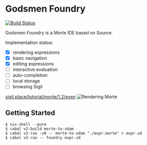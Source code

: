 # Godsmen Foundry

[![Build Status](https://dev.azure.com/int-index/Personal/_apis/build/status/int-index.foundry?branchName=master)](https://dev.azure.com/int-index/Personal/_build/latest?definitionId=1&branchName=master)

Godsmen Foundry is a Morte IDE based on Source.

Implementation status:

* [x] rendering expressions
* [x] basic navigation
* [x] editing expressions
* [ ] interactive evaluation
* [ ] auto-completion
* [ ] local storage
* [ ] browsing Sigil

[sigil.place/tutorial/morte/1.2/even](http://sigil.place/tutorial/morte/1.2/even)
![Rendering Morte](https://pbs.twimg.com/media/CMuX9DxUcAAZSYh.png:large)

## Getting Started

```
$ nix-shell --pure
$ cabal v2-build morte-to-sdam
$ cabal v2-run -v0 -- morte-to-sdam "./expr.morte" > expr.sd
$ cabal v2-run -- foundry expr.sd
```
